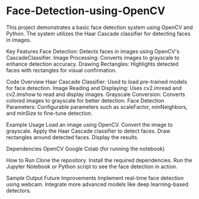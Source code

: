 # Face-Detection-using-OpenCV
This project demonstrates a basic face detection system using OpenCV and Python. The system utilizes the Haar Cascade classifier for detecting faces in images.

Key Features
Face Detection: Detects faces in images using OpenCV's CascadeClassifier.
Image Processing: Converts images to grayscale to enhance detection accuracy.
Drawing Rectangles: Highlights detected faces with rectangles for visual confirmation.

Code Overview
Haar Cascade Classifier: Used to load pre-trained models for face detection.
Image Reading and Displaying: Uses cv2.imread and cv2.imshow to read and display images.
Grayscale Conversion: Converts colored images to grayscale for better detection.
Face Detection Parameters: Configurable parameters such as scaleFactor, minNeighbors, and minSize to fine-tune detection.

Example Usage
Load an image using OpenCV.
Convert the image to grayscale.
Apply the Haar Cascade classifier to detect faces.
Draw rectangles around detected faces.
Display the results.

Dependencies
OpenCV
Google Colab (for running the notebook)

How to Run
Clone the repository.
Install the required dependencies.
Run the Jupyter Notebook or Python script to see the face detection in action.

Sample Output
Future Improvements
Implement real-time face detection using webcam.
Integrate more advanced models like deep learning-based detectors.

